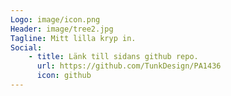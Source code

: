 ```yaml
---
Logo: image/icon.png
Header: image/tree2.jpg
Tagline: Mitt lilla kryp in.
Social:
    - title: Länk till sidans github repo.
      url: https://github.com/TunkDesign/PA1436
      icon: github
---
```

